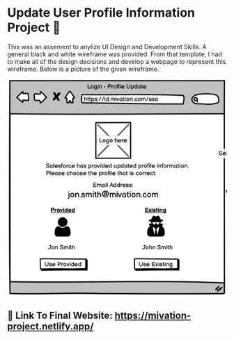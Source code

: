 # Update User Profile Information Project 👤

This was an assement to anylize UI Design and Development Skills. A general black and white wireframe was provided. From that template, I had to make all of the design decisions and develop a webpage to represent this wireframe. Below is a picture of the given wireframe. 

![Original Wireframe Given](https://github.com/Paul-Munley/mivation-updated-profile-info-page/blob/main/wireframe.png)

## 🔗 Link To Final Website: https://mivation-project.netlify.app/

